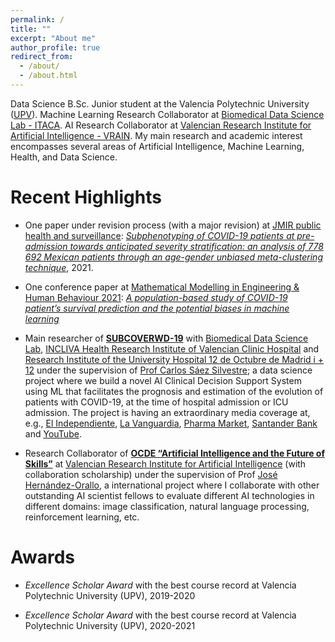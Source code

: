 ```yaml
---
permalink: /
title: ""
excerpt: "About me"
author_profile: true
redirect_from: 
  - /about/
  - /about.html
---
```




Data Science B.Sc. Junior student at the Valencia Polytechnic University ([UPV](http://www.upv.es/)). Machine Learning Research Collaborator at [Biomedical Data Science Lab - ITACA](https://www.bdslab.upv.es/). AI Research Collaborator at [Valencian Research Institute for Artificial Intelligence - VRAIN](https://vrain.upv.es/). My main research and academic interest encompasses several areas of Artificial Intelligence, Machine Learning, Health, and Data Science.

Recent Highlights
======

* One paper under revision process (with a major revision) at [JMIR public health and surveillance](https://publichealth.jmir.org/): [*Subphenotyping of COVID-19 patients at pre-admission towards anticipated severity stratification: an analysis of 778 692 Mexican patients through an age-gender unbiased meta-clustering technique*](https://doi.org/10.1101/2021.02.21.21252132), 2021.

* One conference paper at [Mathematical Modelling in Engineering & Human Behaviour 2021](https://www.imm.upv.es/jornadas/2021/home.html):  [*A population-based study of COVID-19 patient’s survival prediction and the potential biases in machine learning*](https://jornadas.imm.upv.es/proceedings/Modelling2021.pdf)

* Main researcher of [**SUBCOVERWD-19**](http://www.itaca.upv.es/projects_page/single-projects/) with [Biomedical Data Science Lab](https://www.bdslab.upv.es/), [INCLIVA Health Research Institute of Valencian Clinic Hospital](https://www.incliva.es/) and [Research Institute of the University Hospital 12 de Octubre de Madrid i + 12](https://imas12.es/) under the supervision of [Prof Carlos Sáez Silvestre](http://personales.upv.es/carsaesi/#about); a data science project where we build a novel AI Clinical Decision Support System using ML that facilitates the prognosis and estimation of the evolution of patients with COVID-19, at the time of hospital admission or ICU admission. The project is having an extraordinary media coverage at, e.g., [El Independiente](https://www.elindependiente.com/futuro/2020/08/04/desarrollan-un-sistema-de-ia-para-pronostico-personalizado-de-afectados-covid-19/), [La Vanguardia](https://www.lavanguardia.com/local/valencia/20200804/482675943882/un-nuevo-sistema-de-inteligencia-artificial-facilitara-el-pronostico-y-la-evolucion-de-los-pacientes.html), [Pharma Market](https://www.phmk.es/i-d/nuevo-sistema-de-inteligencia-artificial-facilitara-el-pronostico-y-evolucion-del-covid-19), [Santander Bank](https://www.santander.com/en/stories/the-supera-covid-19-fund-eur-85-million-to-tackle-coronavirus-in-spain) and [YouTube](https://www.youtube.com/watch?v=oFAx1dFhXu8).  

* Research Collaborator of [**OCDE “Artificial Intelligence and the Future of Skills”**](https://www.oecd.org/education/ceri/) at [Valencian Research Institute for Artificial Intelligence](https://vrain.upv.es/) (with collaboration scholarship) under the supervision of Prof [José Hernández-Orallo](http://josephorallo.webs.upv.es/), a international project where I collaborate with other outstanding AI scientist fellows to evaluate different AI technologies in different domains: image classification, natural language processing, reinforcement learning, etc.

Awards
======

* *Excellence Scholar Award* with the best course record at Valencia Polytechnic University (UPV), 2019-2020

* *Excellence Scholar Award* with the best course record at Valencia Polytechnic University (UPV), 2020-2021
